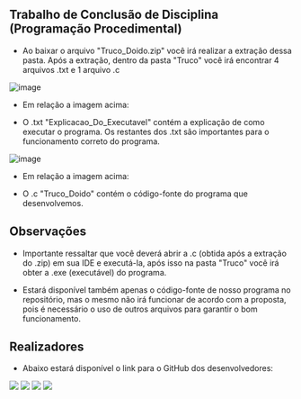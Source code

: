 ## Trabalho de Conclusão de Disciplina (Programação Procedimental) 

- Ao baixar o arquivo "Truco_Doido.zip" você irá realizar a extração dessa pasta. Após a extração, dentro da pasta "Truco" você irá encontrar 4 arquivos .txt e 1 arquivo .c  

![image](https://github.com/ArthurAssuncao0/Trabalho_De_Conclusao_PP/assets/116034521/6171729a-f7a5-426d-ae48-4f7ad991fc21)

- Em relação a imagem acima:

- O .txt "Explicacao_Do_Executavel" contém a explicação de como executar o programa. Os restantes dos .txt são importantes para o funcionamento correto do programa.

![image](https://github.com/ArthurAssuncao0/ArthurAssuncao0/assets/116034521/ff54a4c3-706e-4203-a0f5-380687526dad)

- Em relação a imagem acima:

- O .c "Truco_Doido" contém o código-fonte do programa que desenvolvemos.

## Observações

- Importante ressaltar que você deverá abrir a .c (obtida após a extração do .zip) em sua IDE e executá-la, após isso na pasta "Truco" você irá obter a .exe (executável) do programa.

- Estará disponível também apenas o código-fonte de nosso programa no repositório, mas o mesmo não irá funcionar de acordo com a proposta, pois é necessário o uso de outros arquivos para garantir o bom funcionamento.

## Realizadores

- Abaixo estará disponível o link para o GitHub dos desenvolvedores:

<div>
  <a href="https://github.com/ArthurAssuncao0" target="_blank"><img src="https://img.shields.io/badge/GitHub-100000?style=for-the-badge&logo=github&logoColor=white"></a>
   <a href="https://github.com/Odelme" target="_blank"><img src="https://img.shields.io/badge/GitHub-100000?style=for-the-badge&logo=github&logoColor=white"></a>
   <a href="https://github.com/sthecss" target="_blank"><img src="https://img.shields.io/badge/GitHub-100000?style=for-the-badge&logo=github&logoColor=white"></a>
   <a href="https://github.com/vitormrocha" target="_blank"><img src="https://img.shields.io/badge/GitHub-100000?style=for-the-badge&logo=github&logoColor=white"></a>
</div>

